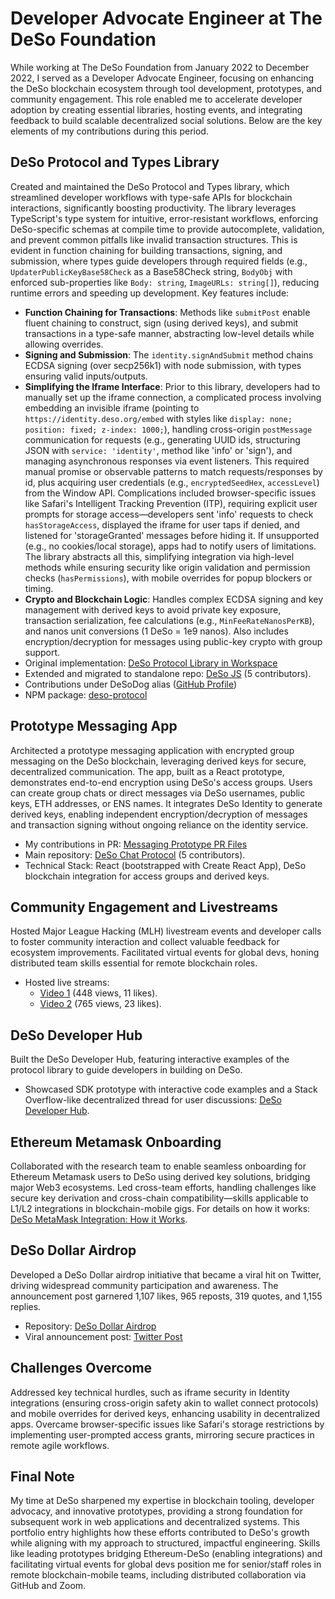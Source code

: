 # Developer Advocate Engineer at The DeSo Foundation
While working at The DeSo Foundation from January 2022 to December 2022, I served as a Developer Advocate Engineer, focusing on enhancing the DeSo blockchain ecosystem through tool development, prototypes, and community engagement. This role enabled me to accelerate developer adoption by creating essential libraries, hosting events, and integrating feedback to build scalable decentralized social solutions. Below are the key elements of my contributions during this period.

## DeSo Protocol and Types Library
Created and maintained the DeSo Protocol and Types library, which streamlined developer workflows with type-safe APIs for blockchain interactions, significantly boosting productivity. The library leverages TypeScript's type system for intuitive, error-resistant workflows, enforcing DeSo-specific schemas at compile time to provide autocomplete, validation, and prevent common pitfalls like invalid transaction structures. This is evident in function chaining for building transactions, signing, and submission, where types guide developers through required fields (e.g., `UpdaterPublicKeyBase58Check` as a Base58Check string, `BodyObj` with enforced sub-properties like `Body: string`, `ImageURLs: string[]`), reducing runtime errors and speeding up development.
Key features include:
- **Function Chaining for Transactions**: Methods like `submitPost` enable fluent chaining to construct, sign (using derived keys), and submit transactions in a type-safe manner, abstracting low-level details while allowing overrides.
- **Signing and Submission**: The `identity.signAndSubmit` method chains ECDSA signing (over secp256k1) with node submission, with types ensuring valid inputs/outputs.
- **Simplifying the Iframe Interface**: Prior to this library, developers had to manually set up the iframe connection, a complicated process involving embedding an invisible iframe (pointing to `https://identity.deso.org/embed` with styles like `display: none; position: fixed; z-index: 1000;`), handling cross-origin `postMessage` communication for requests (e.g., generating UUID ids, structuring JSON with `service: 'identity'`, method like 'info' or 'sign'), and managing asynchronous responses via event listeners. This required manual promise or observable patterns to match requests/responses by id, plus acquiring user credentials (e.g., `encryptedSeedHex`, `accessLevel`) from the Window API. Complications included browser-specific issues like Safari's Intelligent Tracking Prevention (ITP), requiring explicit user prompts for storage access—developers sent 'info' requests to check `hasStorageAccess`, displayed the iframe for user taps if denied, and listened for 'storageGranted' messages before hiding it. If unsupported (e.g., no cookies/local storage), apps had to notify users of limitations. The library abstracts all this, simplifying integration via high-level methods while ensuring security like origin validation and permission checks (`hasPermissions`), with mobile overrides for popup blockers or timing.
- **Crypto and Blockchain Logic**: Handles complex ECDSA signing and key management with derived keys to avoid private key exposure, transaction serialization, fee calculations (e.g., `MinFeeRateNanosPerKB`), and nanos unit conversions (1 DeSo = 1e9 nanos). Also includes encryption/decryption for messages using public-key crypto with group support.
- Original implementation: [DeSo Protocol Library in Workspace](https://github.com/deso-protocol/deso-workspace/tree/66d616bd480b1dfbf597b2db10b4c227fde4fee9/libs/deso-protocol)
- Extended and migrated to standalone repo: [DeSo JS](https://github.com/deso-protocol/deso-js) (5 contributors).
- Contributions under DeSoDog alias ([GitHub Profile](https://github.com/DeSoDog))
- NPM package: [deso-protocol](https://www.npmjs.com/package/deso-protocol)

## Prototype Messaging App
Architected a prototype messaging application with encrypted group messaging on the DeSo blockchain, leveraging derived keys for secure, decentralized communication. The app, built as a React prototype, demonstrates end-to-end encryption using DeSo's access groups. Users can create group chats or direct messages via DeSo usernames, public keys, ETH addresses, or ENS names. It integrates DeSo Identity to generate derived keys, enabling independent encryption/decryption of messages and transaction signing without ongoing reliance on the identity service.
- My contributions in PR: [Messaging Prototype PR Files](https://github.com/deso-protocol/deso-workspace/pull/68/files)
- Main repository: [DeSo Chat Protocol](https://github.com/deso-protocol/deso-chat-protocol) (5 contributors).
- Technical Stack: React (bootstrapped with Create React App), DeSo blockchain integration for access groups and derived keys.

## Community Engagement and Livestreams
Hosted Major League Hacking (MLH) livestream events and developer calls to foster community interaction and collect valuable feedback for ecosystem improvements. Facilitated virtual events for global devs, honing distributed team skills essential for remote blockchain roles.
- Hosted live streams:
  - [Video 1](https://www.youtube.com/watch?v=CU3cWfuBRVs) (448 views, 11 likes).
  - [Video 2](https://www.youtube.com/watch?v=2CkyJiVE_1o&t=4890s) (765 views, 23 likes).

## DeSo Developer Hub
Built the DeSo Developer Hub, featuring interactive examples of the protocol library to guide developers in building on DeSo.
- Showcased SDK prototype with interactive code examples and a Stack Overflow-like decentralized thread for user discussions: [DeSo Developer Hub](https://build.deso.com/main/welcome).

## Ethereum Metamask Onboarding
Collaborated with the research team to enable seamless onboarding for Ethereum Metamask users to DeSo using derived key solutions, bridging major Web3 ecosystems. Led cross-team efforts, handling challenges like secure key derivation and cross-chain compatibility—skills applicable to L1/L2 integrations in blockchain-mobile gigs. For details on how it works: [DeSo MetaMask Integration: How it Works](https://blog.deso.com/blog/how-metamask-works).

## DeSo Dollar Airdrop
Developed a DeSo Dollar airdrop initiative that became a viral hit on Twitter, driving widespread community participation and awareness. The announcement post garnered 1,107 likes, 965 reposts, 319 quotes, and 1,155 replies.
- Repository: [DeSo Dollar Airdrop](https://github.com/Code-Milker/deso-dollar-airdrop)
- Viral announcement post: [Twitter Post](https://x.com/desoprotocol/status/1580611115150544896)

## Challenges Overcome
Addressed key technical hurdles, such as iframe security in Identity integrations (ensuring cross-origin safety akin to wallet connect protocols) and mobile overrides for derived keys, enhancing usability in decentralized apps. Overcame browser-specific issues like Safari's storage restrictions by implementing user-prompted access grants, mirroring secure practices in remote agile workflows.

## Final Note
My time at DeSo sharpened my expertise in blockchain tooling, developer advocacy, and innovative prototypes, providing a strong foundation for subsequent work in web applications and decentralized systems. This portfolio entry highlights how these efforts contributed to DeSo's growth while aligning with my approach to structured, impactful engineering. Skills like leading prototypes bridging Ethereum-DeSo (enabling integrations) and facilitating virtual events for global devs position me for senior/staff roles in remote blockchain-mobile teams, including distributed collaboration via GitHub and Zoom.
